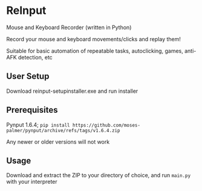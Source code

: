 # ReInput
<p>Mouse and Keyboard Recorder (written in Python)</p>
<p>Record your mouse and keyboard movements/clicks and replay them!</p>
<p>Suitable for basic automation of repeatable tasks, autoclicking, games, anti-AFK detection, etc</p>

<h2>User Setup</h2>
<p>Download reinput-setupinstaller.exe and run installer</p>

<h2>Prerequisites</h2>
<p>Pynput 1.6.4; <code>pip install https://github.com/moses-palmer/pynput/archive/refs/tags/v1.6.4.zip</code></p>
<p>Any newer or older versions will not work</p>

<h2>Usage</h2>
<p>Download and extract the ZIP to your directory of choice, and run <code>main.py</code> with your interpreter</p>


